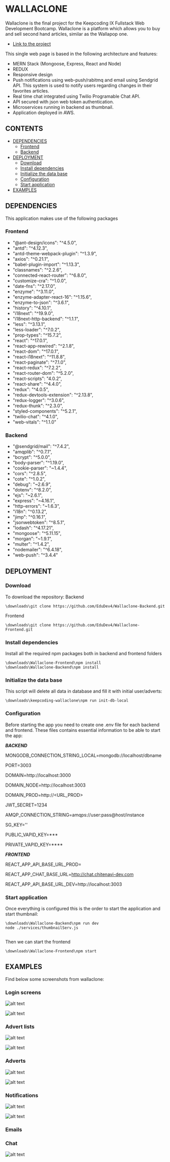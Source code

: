 # WALLACLONE

Wallaclone is the final project for the Keepcoding IX Fullstack Web Development Bootcamp. Wallaclone is a platform which allows you to buy and sell second hand articles, similar as the Wallapop one.

- [Link to the project](http://wallaclone.chitenavi-dev.com)

This single web page is based in the following architecture and features:

- MERN Stack (Mongoose, Express, React and Node)
- REDUX
- Responsive design
- Push notifications using web-push/rabitmq and email using Sendgrid API. This system is used to notify users regarding changes in their favorites articles.
- Real time chat integrated using Twilio Programable Chat API.
- API secured with json web token authentication.
- Microservices running in backend as thumbnail.
- Application deployed in AWS.

## CONTENTS

- [DEPENDENCIES](#DEPENDENCIES)
  - [Frontend](#Frontend)
  - [Backend](#Backend)
- [DEPLOYMENT](#DEPLOYMENT)
  - [Download](#Download)
  - [Install dependencies](#Install-dependencies)
  - [Initialize the data base](#Initialize-the-data-base)
  - [Configuration](#Configuration)
  - [Start application](#Start-application)
- [EXAMPLES](#EXAMPLES)

## DEPENDENCIES

This application makes use of the following packages

### Frontend

- "@ant-design/icons": "^4.5.0",
- "antd": "^4.12.3",
- "antd-theme-webpack-plugin": "^1.3.9",
- "axios": "^0.21.1",
- "babel-plugin-import": "^1.13.3",
- "classnames": "^2.2.6",
- "connected-react-router": "^6.8.0",
- "customize-cra": "^1.0.0",
- "date-fns": "^2.17.0",
- "enzyme": "^3.11.0",
- "enzyme-adapter-react-16": "^1.15.6",
- "enzyme-to-json": "^3.6.1",
- "history": "^4.10.1",
- "i18next": "^19.9.0",
- "i18next-http-backend": "^1.1.1",
- "less": "^3.13.1",
- "less-loader": "^7.0.2",
- "prop-types": "^15.7.2",
- "react": "^17.0.1",
- "react-app-rewired": "^2.1.8",
- "react-dom": "^17.0.1",
- "react-i18next": "^11.8.8",
- "react-paginate": "^7.1.0",
- "react-redux": "^7.2.2",
- "react-router-dom": "^5.2.0",
- "react-scripts": "4.0.2",
- "react-share": "^4.4.0",
- "redux": "^4.0.5",
- "redux-devtools-extension": "^2.13.8",
- "redux-logger": "^3.0.6",
- "redux-thunk": "^2.3.0",
- "styled-components": "^5.2.1",
- "twilio-chat": "^4.1.0",
- "web-vitals": "^1.1.0"

### Backend

- "@sendgrid/mail": "^7.4.2",
- "amqplib": "^0.7.1",
- "bcrypt": "^5.0.0",
- "body-parser": "^1.19.0",
- "cookie-parser": "~1.4.4",
- "cors": "^2.8.5",
- "cote": "^1.0.2",
- "debug": "~2.6.9",
- "dotenv": "^8.2.0",
- "ejs": "~2.6.1",
- "express": "~4.16.1",
- "http-errors": "~1.6.3",
- "i18n": "^0.13.2",
- "jimp": "^0.16.1",
- "jsonwebtoken": "^8.5.1",
- "lodash": "^4.17.21",
- "mongoose": "^5.11.15",
- "morgan": "~1.9.1",
- "multer": "^1.4.2",
- "nodemailer": "^6.4.18",
- "web-push": "^3.4.4"

## DEPLOYMENT

### Download

To download the repository:
Backend

```
\downloads\git clone https://github.com/EduDev4/Wallaclone-Backend.git
```

Frontend

```
\downloads\git clone https://github.com/EduDev4/Wallaclone-Frontend.git
```

### Install dependencies

Install all the required npm packages both in backend and frontend folders

```
\downloads\Wallaclone-Frontend\npm install
\downloads\Wallaclone-Backend\npm install
```

### Initialize the data base

This script will delete all data in database and fill it with initial user/adverts:

```
\downloads\keepcoding-wallaclone\npm run init-db-local
```

### Configuration

Before starting the app you need to create one .env file for each backend and frontend. These files contains essential information to be able to start the app:

**_BACKEND_**

MONGODB_CONNECTION_STRING_LOCAL=mongodb://localhost/dbname

PORT=3003

DOMAIN=http://localhost:3000

DOMAIN_NODE=http://localhost:3003

DOMAIN_PROD=http://<URL_PROD>

JWT_SECRET=1234

AMQP_CONNECTION_STRING=amqps://user:pass@host/instance

SG_KEY=''

PUBLIC_VAPID_KEY=***

PRIVATE_VAPID_KEY=****

**_FRONTEND_**

REACT_APP_API_BASE_URL_PROD=<Api Url>
  
REACT_APP_CHAT_BASE_URL=http://chat.chitenavi-dev.com

REACT_APP_API_BASE_URL_DEV=http://localhost:3003

### Start application

Once everything is configured this is the order to start the application and start thumbnail:

```
\downloads\Wallaclone-Backend\npm run dev
node ./services/thumbnailServ.js


```

Then we can start the frontend

```
\downloads\Wallaclone-Frontend\npm start
```

## EXAMPLES

Find below some screenshots from wallaclone:

### Login screens

![alt text](https://github.com/violeta-dev/Redux/blob/master/src/assets/photo-placeholder.png)

![alt text](https://github.com/violeta-dev/Redux/blob/master/src/assets/photo-placeholder.png)

### Advert lists

![alt text]()

![alt text]()

### Adverts

![alt text]()

![alt text]()

### Notifications

![alt text]()

![alt text]()

### Emails

### Chat

![alt text]()
